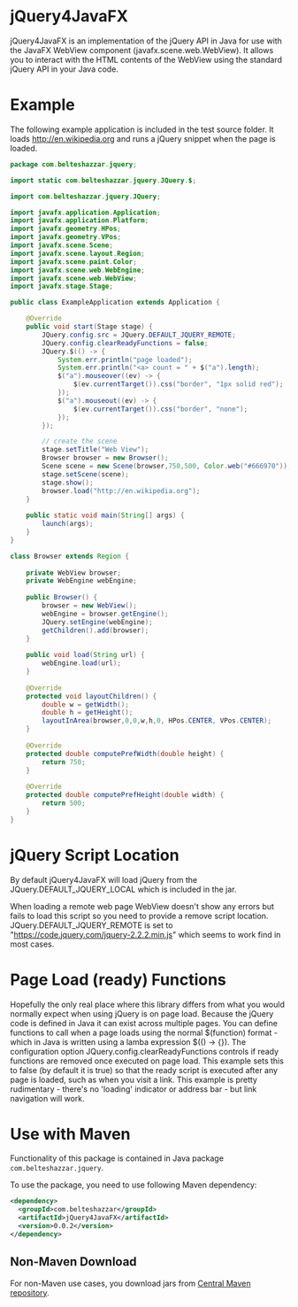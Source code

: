 # jQuery4JavaFX

jQuery4JavaFX is an implementation of the jQuery API in Java for use with the JavaFX WebView component (javafx.scene.web.WebView). It allows you to interact with the HTML contents of the WebView using the standard jQuery API in your Java code.

# Example

The following example application is included in the test source folder. It loads http://en.wikipedia.org and runs a jQuery snippet when the page is loaded.


```java
package com.belteshazzar.jquery;

import static com.belteshazzar.jquery.JQuery.$;

import com.belteshazzar.jquery.JQuery;

import javafx.application.Application;
import javafx.application.Platform;
import javafx.geometry.HPos;
import javafx.geometry.VPos;
import javafx.scene.Scene;
import javafx.scene.layout.Region;
import javafx.scene.paint.Color;
import javafx.scene.web.WebEngine;
import javafx.scene.web.WebView;
import javafx.stage.Stage;

public class ExampleApplication extends Application {

    @Override
    public void start(Stage stage) {
    	JQuery.config.src = JQuery.DEFAULT_JQUERY_REMOTE;
    	JQuery.config.clearReadyFunctions = false;
    	JQuery.$(() -> {
    		System.err.println("page loaded");
    		System.err.println("<a> count = " + $("a").length);
    		$("a").mouseover((ev) -> {
    			$(ev.currentTarget()).css("border", "1px solid red");
    		});
    		$("a").mouseout((ev) -> {
    			$(ev.currentTarget()).css("border", "none");
    		});
    	});

        // create the scene
        stage.setTitle("Web View");
        Browser browser = new Browser();
        Scene scene = new Scene(browser,750,500, Color.web("#666970"));
        stage.setScene(scene);
        stage.show();
       	browser.load("http://en.wikipedia.org");
    }
      
    public static void main(String[] args) {
     	launch(args);
    }
}

class Browser extends Region {
	 
    private WebView browser;
    private WebEngine webEngine;
     
    public Browser() {
        browser = new WebView();
        webEngine = browser.getEngine();
        JQuery.setEngine(webEngine);
        getChildren().add(browser);
    }
    
    public void load(String url) {
    	webEngine.load(url);
    }
 
    @Override
    protected void layoutChildren() {
        double w = getWidth();
        double h = getHeight();
        layoutInArea(browser,0,0,w,h,0, HPos.CENTER, VPos.CENTER);
    }
 
    @Override 
    protected double computePrefWidth(double height) {
        return 750;
    }
 
    @Override 
    protected double computePrefHeight(double width) {
        return 500;
    }
}

```

# jQuery Script Location

By default jQuery4JavaFX will load jQuery from the JQuery.DEFAULT_JQUERY_LOCAL which is included in the jar.

When loading a remote web page WebView doesn't show any errors but fails to load this script so you need to provide a remove script location. JQuery.DEFAULT_JQUERY_REMOTE is set to "https://code.jquery.com/jquery-2.2.2.min.js" which seems to work find in most cases.

# Page Load (ready) Functions

Hopefully the only real place where this library differs from what you would normally expect when using jQuery is on page load. Because the jQuery code is defined in Java it can exist across multiple pages. You can define functions to call when a page loads using the normal $(function) format - which in Java is written using a lamba expression $(() -> {}). The configuration option JQuery.config.clearReadyFunctions controls if ready functions are removed once executed on page load. This example sets this to false (by default it is true) so that the ready script is executed after any page is loaded, such as when you visit a link. This example is pretty rudimentary - there's no 'loading' indicator or address bar - but link navigation will work.

# Use with Maven

Functionality of this package is contained in 
Java package `com.belteshazzar.jquery`.

To use the package, you need to use following Maven dependency:

```xml
<dependency>
  <groupId>com.belteshazzar</groupId>
  <artifactId>jQuery4JavaFX</artifactId>
  <version>0.0.2</version>
</dependency>
```

## Non-Maven Download

For non-Maven use cases, you download jars from [Central Maven repository](http://repo1.maven.org/maven2/com/belteshazzar/jQuery4JavaFX/0.0.4/jQuery4JavaFX-0.0.2.jar).
